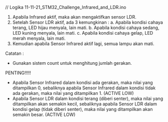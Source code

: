 // Logika 11-11-21_STM32_Challenge_Infrared_and_LDR.ino

1. Apabila Infrared aktif, maka akan mengaktifkan sensor LDR.
2. Setelah Sensor LDR aktif, ada 3 kemungkinan : 
a. Apabila kondisi cahaya terang, LED hijau menyala, lain mati.
b. Apabila kondisi cahaya sedang, LED kuning menyala, lain mati.
c. Apabila kondisi cahaya gelap, LED merah menyala, lain mati.
3. Kemudian apabila Sensor Infrared aktif lagi, semua lampu akan mati.

Catatan :
- Gunakan sistem count untuk menghitung jumlah gerakan.

PENTING!!!!!
- Apabila Sensor Infrared dalam kondisi ada gerakan, maka nilai yang ditampilkan 0, 
sebaliknya apabila Sensor Infrared dalam kondisi tidak ada gerakan, maka nilai yang ditampilkan 1. (ACTIVE LOW)
- Apabila Sensor LDR dalam kondisi terang (diberi senter), maka nilai yang ditampilkan akan semakin kecil, 
sebaliknya apabila Sensor LDR dalam kondisi gelap (tidak diberi senter), maka nilai yang ditampilkan akan semakin besar. (ACTIVE LOW)
